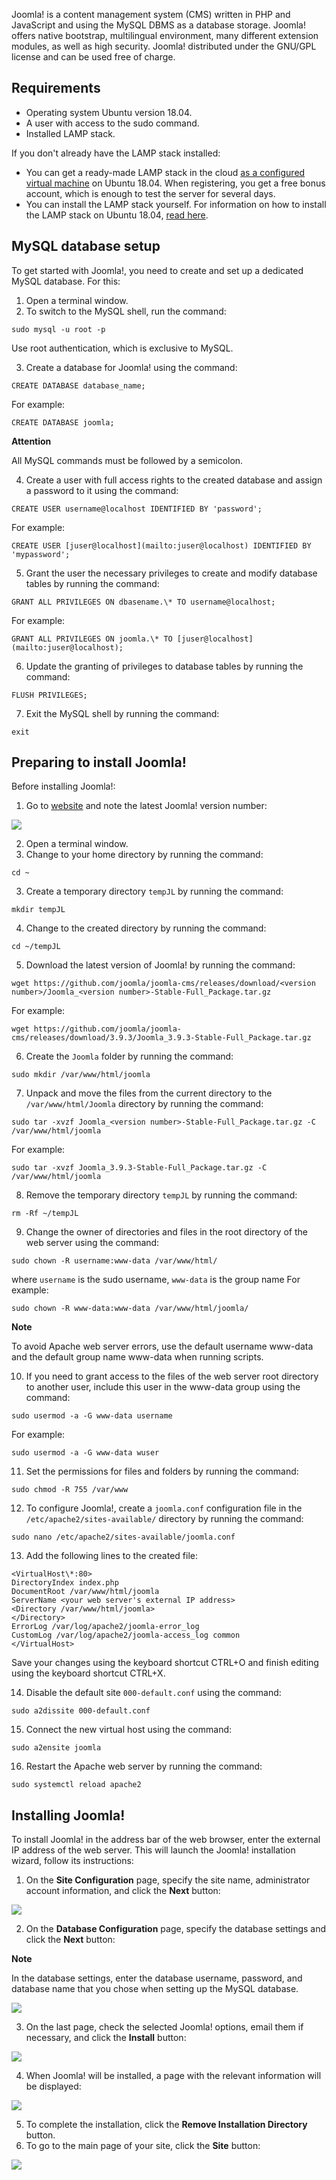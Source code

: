 Joomla! is a content management system (CMS) written in PHP and JavaScript and using the MySQL DBMS as a database storage. Joomla! offers native bootstrap, multilingual environment, many different extension modules, as well as high security. Joomla! distributed under the GNU/GPL license and can be used free of charge.

## Requirements

- Operating system Ubuntu version 18.04.
- A user with access to the sudo command.
- Installed LAMP stack.

If you don't already have the LAMP stack installed:

- You can get a ready-made LAMP stack in the cloud [as a configured virtual machine](https://mcs.mail.ru/app/services/marketplace/) on Ubuntu 18.04. When registering, you get a free bonus account, which is enough to test the server for several days.
- You can install the LAMP stack yourself. For information on how to install the LAMP stack on Ubuntu 18.04, [read here](https://mcs.mail.ru/help/lamp-setup/lamp-ubuntu-18).

## MySQL database setup

To get started with Joomla!, you need to create and set up a dedicated MySQL database. For this:

1. Open a terminal window.
2. To switch to the MySQL shell, run the command:

```
sudo mysql -u root -p
```

Use root authentication, which is exclusive to MySQL.

3. Create a database for Joomla! using the command:

```
CREATE DATABASE database_name;
```

For example:

```
CREATE DATABASE joomla;
```

<warn>

**Attention**

All MySQL commands must be followed by a semicolon.

</warn>

4. Create a user with full access rights to the created database and assign a password to it using the command:

```
CREATE USER username@localhost IDENTIFIED BY 'password';
```

For example:

```
CREATE USER [juser@localhost](mailto:juser@localhost) IDENTIFIED BY 'mypassword';
```

5. Grant the user the necessary privileges to create and modify database tables by running the command:

```
GRANT ALL PRIVILEGES ON dbasename.\* TO username@localhost;
```

For example:

```
GRANT ALL PRIVILEGES ON joomla.\* TO [juser@localhost](mailto:juser@localhost);
```

6. Update the granting of privileges to database tables by running the command:

```
FLUSH PRIVILEGES;
```

7. Exit the MySQL shell by running the command:

```
exit
```

## Preparing to install Joomla!

Before installing Joomla!:

1. Go to [website](https://github.com/joomla/joomla-cms/releases) and note the latest Joomla! version number:

![](./assets/1553373673333-1553373673333.png)

2. Open a terminal window.
3. Change to your home directory by running the command:

```
cd ~
```

3. Create a temporary directory `tempJL` by running the command:

```
mkdir tempJL
```

4. Change to the created directory by running the command:

```
cd ~/tempJL
```

5. Download the latest version of Joomla! by running the command:

```
wget https://github.com/joomla/joomla-cms/releases/download/<version number>/Joomla_<version number>-Stable-Full_Package.tar.gz
```

For example:

```
wget https://github.com/joomla/joomla-cms/releases/download/3.9.3/Joomla_3.9.3-Stable-Full_Package.tar.gz
```

6. Create the `Joomla` folder by running the command:

```
sudo mkdir /var/www/html/joomla
```

7. Unpack and move the files from the current directory to the `/var/www/html/Joomla` directory by running the command:

```
sudo tar -xvzf Joomla_<version number>-Stable-Full_Package.tar.gz -C /var/www/html/joomla
```

For example:

```
sudo tar -xvzf Joomla_3.9.3-Stable-Full_Package.tar.gz -C /var/www/html/joomla
```

8. Remove the temporary directory `tempJL` by running the command:

```
rm -Rf ~/tempJL
```

9. Change the owner of directories and files in the root directory of the web server using the command:

```
sudo chown -R username:www-data /var/www/html/
```

where `username` is the sudo username, `www-data` is the group name
For example:

```
sudo chown -R www-data:www-data /var/www/html/joomla/
```

<info>

**Note**

To avoid Apache web server errors, use the default username www-data and the default group name www-data when running scripts.

</info>

10. If you need to grant access to the files of the web server root directory to another user, include this user in the www-data group using the command:

```
sudo usermod -a -G www-data username
```

For example:

```
sudo usermod -a -G www-data wuser
```

11. Set the permissions for files and folders by running the command:

```
sudo chmod -R 755 /var/www
```

12. To configure Joomla!, create a `joomla.conf` configuration file in the `/etc/apache2/sites-available/` directory by running the command:

```
sudo nano /etc/apache2/sites-available/joomla.conf
```

13. Add the following lines to the created file:

```
<VirtualHost\*:80>
DirectoryIndex index.php
DocumentRoot /var/www/html/joomla
ServerName <your web server's external IP address>
<Directory /var/www/html/joomla>
</Directory>
ErrorLog /var/log/apache2/joomla-error_log
CustomLog /var/log/apache2/joomla-access_log common
</VirtualHost>
```

Save your changes using the keyboard shortcut CTRL+O and finish editing using the keyboard shortcut CTRL+X.

14. Disable the default site `000-default.conf` using the command:

```
sudo a2dissite 000-default.conf
```

15. Connect the new virtual host using the command:

```
sudo a2ensite joomla
```

16. Restart the Apache web server by running the command:

```
sudo systemctl reload apache2
```

## Installing Joomla!

To install Joomla! in the address bar of the web browser, enter the external IP address of the web server. This will launch the Joomla! installation wizard, follow its instructions:

1. On the **Site Configuration** page, specify the site name, administrator account information, and click the **Next** button:

**![](./assets/1553375315348-1553375315348.png)**

2. On the **Database Configuration** page, specify the database settings and click the **Next** button:

<info>

**Note**

In the database settings, enter the database username, password, and database name that you chose when setting up the MySQL database.

</info>

**![](./assets/1553375380629-1553375380629.png)**

3. On the last page, check the selected Joomla! options, email them if necessary, and click the **Install** button:

![](./assets/1553375420845-1553375420845.png)

4. When Joomla! will be installed, a page with the relevant information will be displayed:

![](./assets/1553375460786-1553375460786.png)

5. To complete the installation, click the **Remove Installation Directory** button.
6. To go to the main page of your site, click the **Site** button:

**![](./assets/1553375486854-1553375486854.png)**
